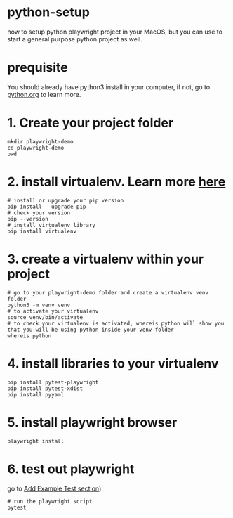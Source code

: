 # python-setup
how to setup python playwright project in your MacOS, but you can use to start a general purpose python project as well.

# prequisite 
You should already have python3 install in your computer, if not, go to [python.org](https://www.python.org/) to learn more.

# 1. Create your project folder
```commandline
mkdir playwright-demo
cd playwright-demo
pwd
```

# 2. install virtualenv. Learn more [here](https://learnpython.com/blog/how-to-use-virtualenv-python/)
```commandline
# install or upgrade your pip version
pip install --upgrade pip
# check your version
pip --version
# install virtualenv library
pip install virtualenv
```

# 3. create a virtualenv within your project
```commandline
# go to your playwright-demo folder and create a virtualenv venv folder
python3 -m venv venv
# to activate your virtualenv
source venv/bin/activate
# to check your virtualenv is activated, whereis python will show you that you will be using python inside your venv folder
whereis python
```

# 4. install libraries to your virtualenv
```commandline
pip install pytest-playwright
pip install pytest-xdist
pip install pyyaml
```

# 5. install playwright browser
```commandline
playwright install
```

# 6. test out playwright 
go to [Add Example Test section](https://playwright.dev/python/docs/intro#add-example-test))
```commandline
# run the playwright script
pytest
```

